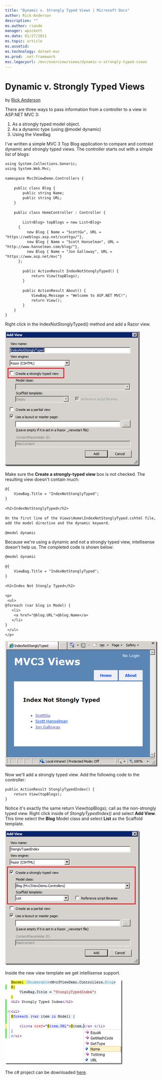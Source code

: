 ```yaml
---
title: "Dynamic v. Strongly Typed Views | Microsoft Docs"
author: Rick-Anderson
description: ""
ms.author: riande
manager: wpickett
ms.date: 01/27/2011
ms.topic: article
ms.assetid: 
ms.technology: dotnet-mvc
ms.prod: .net-framework
msc.legacyurl: /mvc/overview/views/dynamic-v-strongly-typed-views
---
```

Dynamic v. Strongly Typed Views
====================
by [Rick Anderson](https://github.com/Rick-Anderson)

There are three ways to pass information from a controller to a view in ASP.NET MVC 3:

1. As a strongly typed model object.
2. As a dynamic type (using @model dynamic)
3. Using the ViewBag

I've written a simple MVC 3 Top Blog application to compare and contrast dynamic and strongly typed views. The controller starts out with a simple list of blogs:

    using System.Collections.Generic;
    using System.Web.Mvc;
    
    namespace Mvc3ViewDemo.Controllers {
    
        public class Blog {
            public string Name;
            public string URL;
        }
    
        public class HomeController : Controller {
    
            List<Blog> topBlogs = new List<Blog>
          { 
              new Blog { Name = "ScottGu", URL = "https://weblogs.asp.net/scottgu/"},
              new Blog { Name = "Scott Hanselman", URL = "http://www.hanselman.com/blog/"},
              new Blog { Name = "Jon Galloway", URL = "https://www.asp.net/mvc"}
          };
    
            public ActionResult IndexNotStonglyTyped() {
                return View(topBlogs);
            }
    
            public ActionResult About() {
                ViewBag.Message = "Welcome to ASP.NET MVC!";
                return View();
            }
        }
    }

Right click in the IndexNotStonglyTyped() method and add a Razor view.

[![8475.NotStronglyTypedView[1]](dynamic-v-strongly-typed-views/_static/image2.png)](dynamic-v-strongly-typed-views/_static/image1.png)

Make sure the **Create a strongly-typed view** box is not checked. The resulting view doesn't contain much:

    @{
        ViewBag.Title = "IndexNotStonglyTyped";
    }
    
    <h2>IndexNotStonglyTyped</h2>
    
    On the first line of the Views\Home\IndexNotStonglyTyped.cshtml file, add the model directive and the dynamic keyword.

    @model dynamic

Because we're using a dynamic and not a strongly typed view, intellisense doesn't help us. The completed code is shown below:

    @model dynamic
               
    @{
        ViewBag.Title = "IndexNotStonglyTyped";
    }
    
    <h2>Index Not Stongly Typed</h2>
    
    <p>
     <ul>
    @foreach (var blog in Model) {
       <li>
        <a href="@blog.URL">@blog.Name</a>
       </li>   
    }
     </ul>
    </p>

[![6646.NotStronglyTypedView_5F00_IE[1]](dynamic-v-strongly-typed-views/_static/image4.png)](dynamic-v-strongly-typed-views/_static/image3.png)

Now we'll add a strongly typed view. Add the following code to the controller:

    public ActionResult StonglyTypedIndex() {
        return View(topBlogs);
    }


Notice it's exactly the same return View(topBlogs); call as the non-strongly typed view. Right click inside of *StonglyTypedIndex()* and select **Add View**. This time select the **Blog** Model class and select **List** as the Scaffold template.

[![5658.StrongView[1]](dynamic-v-strongly-typed-views/_static/image6.png)](dynamic-v-strongly-typed-views/_static/image5.png)

Inside the new view template we get intellisense support.

[![7002.intellesince[1]](dynamic-v-strongly-typed-views/_static/image8.png)](dynamic-v-strongly-typed-views/_static/image7.png)

The c# project can be downloaded [here](https://blogs.msdn.com/cfs-file.ashx/__key/CommunityServer-Blogs-Components-WeblogFiles/00-00-01-11-73-SSMS/1817.Mvc3ViewDemo.zip).
